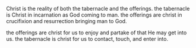 Christ is the reality of both the tabernacle and the offerings. the tabernacle is
Christ in incarnation as God coming to man. the offerings are christ in crucifixion
and resurrection bringing man to God.

the offerings are christ for us to enjoy and partake of that He may get into us. the tabernacle is christ for us to contact, touch, and enter into.
